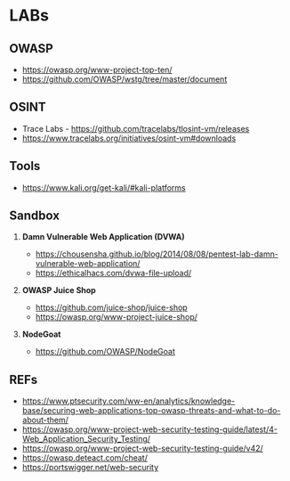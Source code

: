 # LABs

## OWASP
- https://owasp.org/www-project-top-ten/
- https://github.com/OWASP/wstg/tree/master/document

## OSINT
- Trace Labs - https://github.com/tracelabs/tlosint-vm/releases
- https://www.tracelabs.org/initiatives/osint-vm#downloads

## Tools
- https://www.kali.org/get-kali/#kali-platforms

## Sandbox
1. **Damn Vulnerable Web Application (DVWA)**
   - https://chousensha.github.io/blog/2014/08/08/pentest-lab-damn-vulnerable-web-application/
   - https://ethicalhacs.com/dvwa-file-upload/

2. **OWASP Juice Shop**  
   - https://github.com/juice-shop/juice-shop  
   - https://owasp.org/www-project-juice-shop/  

3. **NodeGoat**
   - https://github.com/OWASP/NodeGoat

## REFs
- https://www.ptsecurity.com/ww-en/analytics/knowledge-base/securing-web-applications-top-owasp-threats-and-what-to-do-about-them/
- https://owasp.org/www-project-web-security-testing-guide/latest/4-Web_Application_Security_Testing/
- https://owasp.org/www-project-web-security-testing-guide/v42/
- https://owasp.deteact.com/cheat/
- https://portswigger.net/web-security

